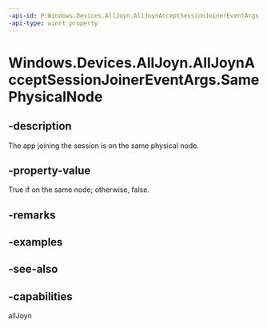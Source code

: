 ----api-id: P:Windows.Devices.AllJoyn.AllJoynAcceptSessionJoinerEventArgs.SamePhysicalNode
-api-type: winrt property
---<!-- Property syntaxpublic bool SamePhysicalNode { get; }--># Windows.Devices.AllJoyn.AllJoynAcceptSessionJoinerEventArgs.SamePhysicalNode## -descriptionThe app joining the session is on the same physical node.## -property-valueTrue if on the same node; otherwise, false.## -remarks## -examples## -see-also## -capabilitiesallJoyn
